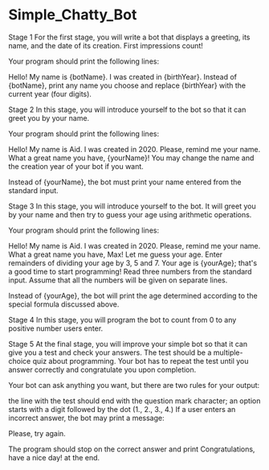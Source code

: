 # Simple_Chatty_Bot
Stage 1
For the first stage, you will write a bot that displays a greeting, its name, and the date of its creation. First impressions count!

Your program should print the following lines:

Hello! My name is {botName}.
I was created in {birthYear}.
Instead of {botName}, print any name you choose and replace {birthYear} with the current year (four digits).

Stage 2
In this stage, you will introduce yourself to the bot so that it can greet you by your name.

Your program should print the following lines:

Hello! My name is Aid.
I was created in 2020.
Please, remind me your name.
What a great name you have, {yourName}!
You may change the name and the creation year of your bot if you want.

Instead of {yourName}, the bot must print your name entered from the standard input.

Stage 3
In this stage, you will introduce yourself to the bot. It will greet you by your name and then try to guess your age using arithmetic operations.

Your program should print the following lines:

Hello! My name is Aid.
I was created in 2020.
Please, remind me your name.
What a great name you have, Max!
Let me guess your age.
Enter remainders of dividing your age by 3, 5 and 7.
Your age is {yourAge}; that's a good time to start programming!
Read three numbers from the standard input. Assume that all the numbers will be given on separate lines.

Instead of {yourAge}, the bot will print the age determined according to the special formula discussed above.

Stage 4
In this stage, you will program the bot to count from 0 to any positive number users enter.

Stage 5
At the final stage, you will improve your simple bot so that it can give you a test and check your answers. The test should be a multiple-choice quiz about programming. Your bot has to repeat the test until you answer correctly and congratulate you upon completion.

Your bot can ask anything you want, but there are two rules for your output:

the line with the test should end with the question mark character;
an option starts with a digit followed by the dot (1., 2., 3., 4.)
If a user enters an incorrect answer, the bot may print a message:

Please, try again.

The program should stop on the correct answer and print Congratulations, have a nice day! at the end.
